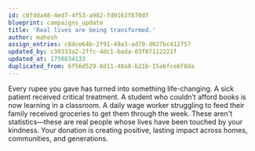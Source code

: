 ```yaml
---
id: c0fdda48-4ed7-4f53-a982-fd9163f870df
blueprint: campaigns_update
title: 'Real lives are being transformed.'
author: mahesh
assign_entries: c84ce64b-2f91-49a3-ad79-d027bc412757
updated_by: c30333a2-2ffc-4dc1-bada-03f07112221f
updated_at: 1750834133
duplicated_from: 6f56d529-8d11-48a8-b21b-15a6fce6f8da
---
```

Every rupee you gave has turned into something life-changing. A sick patient received critical treatment. A student who couldn’t afford books is now learning in a classroom. A daily wage worker struggling to feed their family received groceries to get them through the week. These aren't statistics—these are real people whose lives have been touched by your kindness. Your donation is creating positive, lasting impact across homes, communities, and generations.